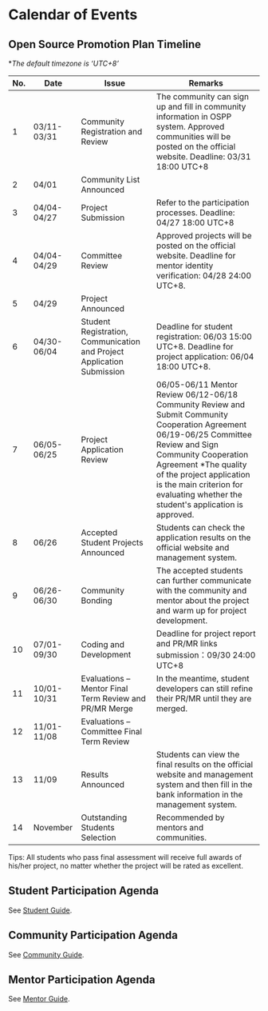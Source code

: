 
# Calendar of Events

## Open Source Promotion Plan Timeline

**The default timezone is ‘UTC+8’*

| No.  | Date        | Issue                                                        | Remarks                                                      |
| ---- | ----------- | ------------------------------------------------------------ | ------------------------------------------------------------ |
| 1    | 03/11-03/31 | Community Registration and Review                            | The community can sign up and fill in community information in OSPP system. Approved communities will be posted on the official website. Deadline: 03/31 18:00 UTC+8 |
| 2    | 04/01       | Community List Announced                                     |                                                              |                                                           |
| 3    | 04/04-04/27 | Project Submission                                           | Refer to the participation processes. Deadline: 04/27 18:00 UTC+8 |
| 4    | 04/04-04/29 | Committee Review                                             | Approved projects will be posted on the official website. Deadline for mentor identity verification: 04/28 24:00 UTC+8. |
| 5    | 04/29       | Project Announced                                            |                                                              |
| 6    | 04/30-06/04 | Student Registration, Communication and Project Application Submission | Deadline for student registration: 06/03 15:00 UTC+8. Deadline for project application: 06/04 18:00 UTC+8. |
| 7    | 06/05-06/25 | Project Application Review                                   | 06/05-06/11 Mentor Review 06/12-06/18 Community Review and Submit Community Cooperation Agreement 06/19-06/25 Committee Review and Sign Community Cooperation Agreement *The quality of the project application is the main criterion for evaluating whether the student's application is approved. |
| 8    | 06/26       | Accepted Student Projects Announced                          | Students can check the application results on the official website and management system. |
| 9   | 06/26-06/30 | Community Bonding                                            | The accepted students can further communicate with the community and mentor about the project and warm up for project development. |
| 10   | 07/01-09/30 | Coding and Development                                       | Deadline for project report and PR/MR links submission：09/30 24:00 UTC+8 |
| 11   | 10/01-10/31 | Evaluations – Mentor Final Term Review and PR/MR Merge       | In the meantime, student developers can still refine their PR/MR until they are merged. |
| 12   | 11/01-11/08 | Evaluations – Committee Final Term Review                    |                                                              |
| 13   | 11/09       | Results Announced                                            | Students can view the final results on the official website and management system and then fill in the bank information in the management system. |
| 14   | November    | Outstanding Students Selection                               | Recommended by mentors and communities.                      |

Tips: All students who pass final assessment will receive full awards of his/her project, no matter whether the project will be rated as excellent.

## Student Participation Agenda

See [Student Guide](https://summer-ospp.ac.cn/help/en/student/).

## Community Participation Agenda

See [Community Guide](https://summer-ospp.ac.cn/help/en/community/).

## Mentor Participation Agenda

See [Mentor Guide](https://summer-ospp.ac.cn/help/en/mentor/).
